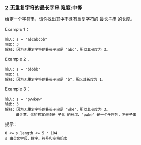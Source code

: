 ### 2.[无重复字符的最长字串](https://leetcode-cn.com/problems/longest-substring-without-repeating-characters/)    难度:中等

给定一个字符串，请你找出其中不含有重复字符的 最长子串 的长度。

Example 1：
```
输入: s = "abcabcbb"
输出: 3 
解释: 因为无重复字符的最长子串是 "abc"，所以其长度为 3。
```

Example 2：
```
输入: s = "bbbbb"
输出: 1
解释: 因为无重复字符的最长子串是 "b"，所以其长度为 1。
```

Example 3：
```
输入: s = "pwwkew"
输出: 3
解释: 因为无重复字符的最长子串是 "wke"，所以其长度为 3。
     请注意，你的答案必须是 子串 的长度，"pwke" 是一个子序列，不是子串
```

提示：
```
0 <= s.length <= 5 * 104
s 由英文字母、数字、符号和空格组成
```
